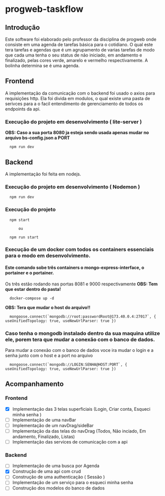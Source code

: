 # progweb-taskflow
## Introdução
Este software foi elaborado pelo professor da disciplina de progweb onde consiste em uma agenda de tarefas básica
para o cotidiano. O qual este tera tarefas e agendas que é um agrupamento de varias tarefas de modo
que cada uma tenha o seu status de não iniciado, em andamento e finalizado, pelas cores verde, amarelo e vermelho
respectivamente. A bolinha determina se é uma agenda.

## Frontend
A implementação da comunicação com o backend foi usado o axios para requisições http. Ela foi divida em modulos,
o qual existe uma pasta de serivces para a o facil entendimento de gerenciamento de todos os endpoints da api.

### Execução do projeto em desenvolvimento ( lite-server )
__OBS: Caso a sua porta 8080 ja esteja sendo usada apenas mudar no arquivo bs-config.json a PORT__
```
  npm run dev 
```



## Backend
A implementação foi feita em nodejs.

### Execução do projeto em desenvolvimento ( __Nodemon__ )
```
  npm run dev 
```

### Execução do projeto
```
  npm start 
  
      ou
 
  npm run start
```

### Execução de um docker com todos os containers essenciais para o modo em desenvolvimento.
#### Este comando sobe três containers o mongo-express-interface, o portainer e o portainer.
Os três estão rodando nas portas 8081 e 9000 respectivamente
__OBS: Tem que estar dentro do pasta!__
```
  docker-compose up -d 
```
__OBS: Tera que mudar o host do arquivo!!__
```
  mongoose.connect(`mongodb://root:passwordRoot@173.40.0.4:27017`, { useUnifiedTopology: true, useNewUrlParser: true })
```

### Caso tenha o mongodb instalado dentro da sua maquina utilize ele, porem tera que mudar a conexão com o banco de dados.
Para mudar a conexão com o banco de dados voce ira mudar o login e a senha junto com o host e a port no arquivo
```
  mongoose.connect(`mongodb://LOGIN:SENHA@HOST:PORT`, { useUnifiedTopology: true, useNewUrlParser: true })
```

## Acompanhamento

### Frontend
- [X] Implementação das 3 telas superficiais (Login, Criar conta, Esqueci minha senha )
- [ ] Implementação de uma navBar
- [ ] Implementação de um navDrag/sideBar
- [ ] Implementação da das telas do navDrag (Todos, Não inciado, Em andamento, Finalizado, Listas)
- [ ] Implementação das services de comunicação com a api

### Backend
- [ ] Implementação de uma busca por Agenda
- [X] Construção de uma api com crud
- [ ] Construção de uma authenticação ( Sessão )
- [ ] Implementação de um serviço para o esqueci minha senha
- [ ] Construção dos modelos do banco de dados
